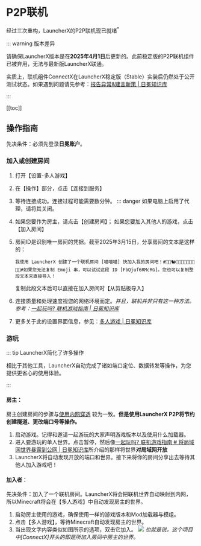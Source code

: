 # P2P联机

经过三次重构，LauncherX的P2P联机现已就绪<sup>*</sup>

::: warning 版本差异

请确保LauncherX版本是在**2025年4月1日**后更新的。此前稳定版的P2P联机组件已被弃用，无法与最新版LauncherX联通。

实质上，联机组件ConnectX在LauncherX稳定版（Stable）实装后仍然处于公开测试状态。如果遇到问题请先参考：[报告异常&建言新策 | 日冕知识库](/zhCN/lxguide/report-issue.html)

:::

[[toc]]

## 操作指南

先决条件：必须先登录**日冕账户**。

### 加入或创建房间

1.   打开【设置-多人游戏】

2.   在【操作】部分，点击【连接到服务】

3.   等待连接成功。连接过程可能需要数分钟。
     ::: danger 如果电脑上启用了代理，请将其关闭。

4.   如果您要作为房主，请点击【创建房间】；
     如果您要加入其他人的游戏，点击【加入房间】

5.   房间ID是识别唯一房间的凭据。截至2025年3月15日，分享房间的文本是这样的：
     ```text
     我使用 LauncherX 创建了一个联机房间 [喵喵喵] 快加入我的房间吧！#🐤🥐🐿🦔🧸🥙🍬🐶🐼🥥🐶🐪#如果您无法复制 Emoji 串，可以试试这段 ID [FbQjuf6RMcRG]。您也可以复制整段文本来直接导入！
     ```

     复制此段文本后可以直接在加入房间时【从剪贴板导入】

6.   连接质量和处理速度视您的网络环境而定。*并且，联机并非只有这一种方法。参考：[一起玩吗? 联机游戏指南 | 日冕知识库](/zhCN/mc-starter/play-together.html)*

7.   更多关于此的设置界面信息，参见：[多人游戏 | 日冕知识库](/zhCN/lxguide/settings/item/multi-game.html)

### 游玩

::: tip LauncherX简化了许多操作

相比于其他工具，LauncherX自动完成了诸如端口定位、数据转发等操作，为您提供更省心的使用体验。

:::

#### 房主：

房主创建房间的步骤与[使用内网穿透](http://localhost:5175/zhCN/mc-starter/play-together.html#_1、将局域网世界暴露到公网) 较为一致。**但是使用LauncherX P2P将节约创建隧道、更改端口号等操作。**

1.   启动游戏。记得和邀请一起游玩的大家声明游戏版本以及使用什么加载器。
2.   进入要游玩的单人世界。点击暂停，然后像[一起玩吗? 联机游戏指南 # 将局域网世界暴露到公网 | 日冕知识库](/zhCN/mc-starter/play-together.html#_1、将局域网世界暴露到公网)所介绍的那样将世界**对局域网开放**
3.   LauncherX将自动发现开放的端口和世界。接下来将你的房间分享出去等待其他人加入游戏吧！

#### 加入者：

先决条件：加入了一个联机房间。LauncherX将会把联机世界自动映射到内网，所以Minecraft将会在【多人游戏】中自动发现房主的世界。

1.   启动房主使用的游戏，确保使用一样的游戏版本和Mod加载器与模组。
2.   点击【多人游戏】，等待Minecraft自动发现房主的世界。
3.   当出现文字内容类似如图所示的选项，双击它加入。
     ![](/img/lxguide/features/ui-p2p-game-found.png)
     *也就是说，这个项目中[ConnectX]开头的即是所加入房间中房主的世界。*


